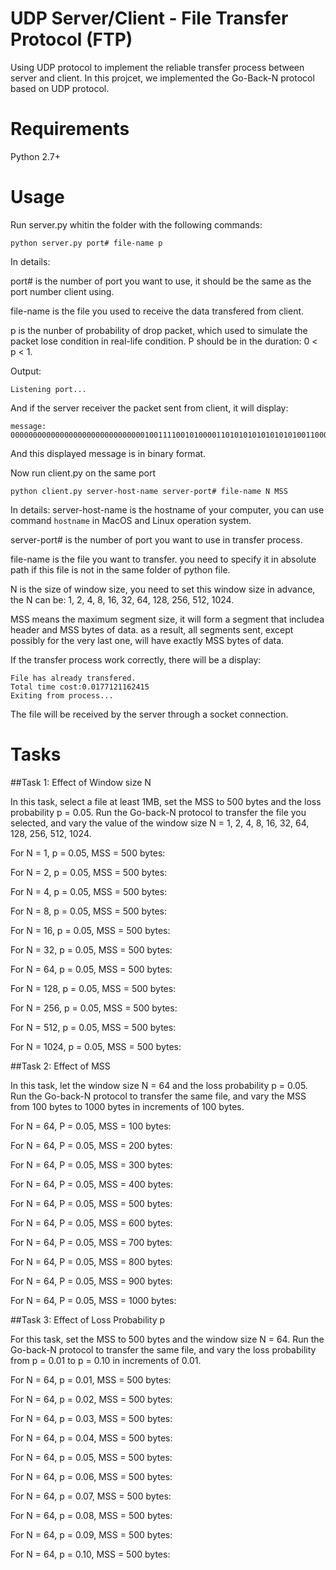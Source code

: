 # UDP Server/Client - File Transfer Protocol (FTP)
Using UDP protocol to implement the reliable transfer process between server and client. In this projcet, we implemented the Go-Back-N protocol based on UDP protocol.

# Requirements
Python 2.7+

# Usage
Run server.py whitin the folder with the following commands:
```
python server.py port# file-name p
```

In details:

port# is the number of port you want to use, it should be the same as the port number client using.

file-name is the file you used to receive the data transfered from client.

p is the nunber of probability of drop packet, which used to simulate the packet lose condition in real-life condition. P should be in the duration: 0 < p < 1.


Output:
```
Listening port...
```

And if the server receiver the packet sent from client, it will display:
```
message:
0000000000000000000000000000001001111001010000110101010101010101001100010011001000110011
```
And this displayed message is in binary format.


Now run client.py on the same port
```
python client.py server-host-name server-port# file-name N MSS
```
In details:
server-host-name is the hostname of your computer, you can use command ``` hostname ``` in MacOS and Linux operation system.

server-port# is the number of port you want to use in transfer process.

file-name is the file you want to transfer. you need to specify it in absolute path if this file is not in the same folder of python file.

N is the size of window size, you need to set this window size in advance, the N can be: 1,
2, 4, 8, 16, 32, 64, 128, 256, 512, 1024.

MSS means the maximum segment size, it will form a segment that includea  header and MSS bytes of data. as a result, all segments sent, except possibly for the very last one, will have exactly MSS bytes of data.

If the transfer process work correctly, there will be a display:
```
File has already transfered.
Total time cost:0.0177121162415
Exiting from process...
```

The file will be received by the server through a socket connection. 

# Tasks

##Task 1: Effect of Window size N

In this task, select a file at least 1MB, set the MSS to 500 bytes and the loss probability
p = 0.05. Run the Go-back-N protocol to transfer the file you selected, and vary the value of the window size N = 1, 2, 4, 8, 16, 32, 64, 128, 256, 512, 1024.

For N = 1, p = 0.05, MSS = 500 bytes:

For N = 2, p = 0.05, MSS = 500 bytes:

For N = 4, p = 0.05, MSS = 500 bytes:

For N = 8, p = 0.05, MSS = 500 bytes:

For N = 16, p = 0.05, MSS = 500 bytes:

For N = 32, p = 0.05, MSS = 500 bytes:

For N = 64, p = 0.05, MSS = 500 bytes:

For N = 128, p = 0.05, MSS = 500 bytes:

For N = 256, p = 0.05, MSS = 500 bytes:

For N = 512, p = 0.05, MSS = 500 bytes:

For N = 1024, p = 0.05, MSS = 500 bytes:


##Task 2: Effect of MSS

In this task, let the window size N = 64 and the loss probability p = 0.05. Run the Go-back-N protocol to
transfer the same file, and vary the MSS from 100 bytes to 1000 bytes in increments of 100 bytes.

For N = 64, P = 0.05, MSS = 100 bytes:

For N = 64, P = 0.05, MSS = 200 bytes:

For N = 64, P = 0.05, MSS = 300 bytes:

For N = 64, P = 0.05, MSS = 400 bytes:

For N = 64, P = 0.05, MSS = 500 bytes:

For N = 64, P = 0.05, MSS = 600 bytes:

For N = 64, P = 0.05, MSS = 700 bytes:

For N = 64, P = 0.05, MSS = 800 bytes:

For N = 64, P = 0.05, MSS = 900 bytes:

For N = 64, P = 0.05, MSS = 1000 bytes:


##Task 3: Effect of Loss Probability p

For this task, set the MSS to 500 bytes and the window size N = 64. Run the Go-back-N protocol to transfer the
same file, and vary the loss probability from p = 0.01 to p = 0.10 in increments of 0.01. 

For N = 64, p = 0.01, MSS = 500 bytes:

For N = 64, p = 0.02, MSS = 500 bytes:

For N = 64, p = 0.03, MSS = 500 bytes:

For N = 64, p = 0.04, MSS = 500 bytes:

For N = 64, p = 0.05, MSS = 500 bytes:

For N = 64, p = 0.06, MSS = 500 bytes:

For N = 64, p = 0.07, MSS = 500 bytes:

For N = 64, p = 0.08, MSS = 500 bytes:

For N = 64, p = 0.09, MSS = 500 bytes:

For N = 64, p = 0.10, MSS = 500 bytes:








